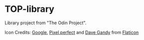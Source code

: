 # TOP-library

Library project from "The Odin Project".

Icon Credits: [Google](https://www.flaticon.com/authors/Google), [Pixel perfect](https://www.flaticon.com/authors/pixel-perfect) and [Dave Gandy](https://www.flaticon.com/authors/dave-gandy) from [Flaticon](https://www.flaticon.com/)
